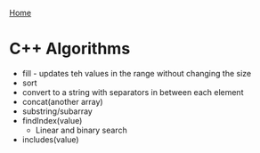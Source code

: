 [Home](../README.md#c)

# C++ Algorithms

- fill - updates teh values in the range without changing the size
- sort
- convert to a string with separators in between each element
- concat(another array)
- substring/subarray
- findIndex(value)
	- Linear and binary search
- includes(value)